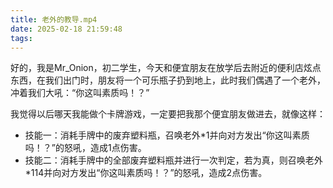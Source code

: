 ```yaml
---
title: 老外的教导.mp4
date: 2025-02-18 21:59:48
tags:
---
```


好的，我是Mr_Onion，初二学生，今天和便宜朋友在放学后去附近的便利店炫点东西，在我们出门时，朋友将一个可乐瓶子扔到地上，此时我们偶遇了一个老外，冲着我们大吼：“你这叫素质吗！？”

我觉得以后哪天我能做个卡牌游戏，一定要把我那个便宜朋友做进去，就像这样：

- 技能一：消耗手牌中的废弃塑料瓶，召唤老外*1并向对方发出“你这叫素质吗！？”的怒吼，造成1点伤害。
- 技能二：消耗手牌中的全部废弃塑料瓶并进行一次判定，若为真，则召唤老外*114并向对方发出“你这叫素质吗！？”的怒吼，造成2点伤害。
